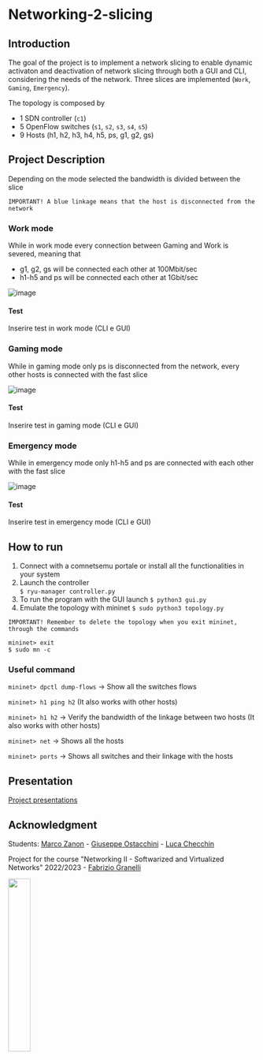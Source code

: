 # Networking-2-slicing

## Introduction
The goal of the project is to implement a network slicing to enable dynamic activaton and deactivation of network slicing through both a GUI and CLI, considering the needs of the network. Three slices are implemented (```Work```, ```Gaming```, ```Emergency```).

The topology is composed by
- 1 SDN controller (```c1```)
- 5 OpenFlow switches (```s1```, ```s2```, ```s3```, ```s4```, ```s5```)
- 9 Hosts (h1, h2, h3, h4, h5, ps, g1, g2, gs)

## Project Description
Depending on the mode selected the bandwidth is divided between the slice

```IMPORTANT! A blue linkage means that the host is disconnected from the network```

### Work mode
While in work mode every connection between Gaming and Work is severed, meaning that 
- g1, g2, gs will be connected each other at 100Mbit/sec
- h1-h5 and ps will be connected each other at 1Gbit/sec 

![image](images/Work.png)

#### Test

Inserire test in work mode (CLI e GUI)

### Gaming mode
While in gaming mode only ps is disconnected from the network, every other hosts is connected with the fast slice

![image](images/Gaming.png)

#### Test

Inserire test in gaming mode (CLI e GUI)

### Emergency mode
While in emergency mode only h1-h5 and ps are connected with each other with the fast slice

![image](images/Emergency.png)

#### Test

Inserire test in emergency mode (CLI e GUI)

## How to run
1. Connect with a comnetsemu portale or install all the functionalities in your system
2. Launch the controller  
```$ ryu-manager controller.py```
3. To run the program with the GUI launch
```$ python3 gui.py```
4. Emulate the topology with mininet
```$ sudo python3 topology.py```

```IMPORTANT! Remember to delete the topology when you exit mininet, through the commands```

```
mininet> exit
$ sudo mn -c
```

### Useful command 
```mininet> dpctl dump-flows``` -> Show all the switches flows

```mininet> h1 ping h2``` (It also works with other hosts) 

```mininet> h1 h2``` -> Verify the bandwidth of the linkage between two hosts (It also works with other hosts) 

```mininet> net``` -> Shows all the hosts

```mininet> ports``` -> Shows all switches and their linkage with the hosts


## Presentation
[Project presentations]()

## Acknowledgment
Students: [Marco Zanon](https://github.com/marco-zan) - [Giuseppe Ostacchini](https://github.com/beppeosta) - [Luca Checchin](https://github.com/Kayser9)

Project for the course "Networking II - Softwarized and Virtualized Networks" 2022/2023 - [
Fabrizio Granelli](https://webapps.unitn.it/du/it/Persona/PER0003067/Curriculum)


<img src="https://user-images.githubusercontent.com/101217680/231458391-f247b1ba-2c5b-474d-ad5f-a40939d57d3d.png" width=30% height=30%>
